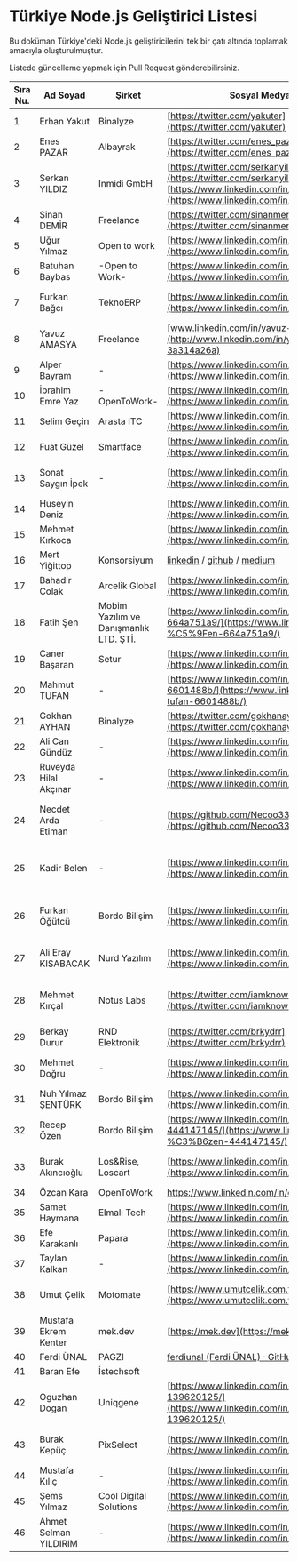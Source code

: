 # Türkiye Node.js Geliştirici Listesi

Bu doküman Türkiye'deki Node.js geliştiricilerini tek bir çatı altında toplamak amacıyla oluşturulmuştur.

Listede güncelleme yapmak için Pull Request gönderebilirsiniz.

| Sıra Nu. | Ad Soyad              | Şirket                                 | Sosyal Medya/İletişim                                                                                                                                               | Açıklama                                                                                                                                                                                                                                                                                         |
| -------- | --------------------- | -------------------------------------- | ------------------------------------------------------------------------------------------------------------------------------------------------------------------- | ------------------------------------------------------------------------------------------------------------------------------------------------------------------------------------------------------------------------------------------------------------------------------------------------ |
| 1        | Erhan Yakut           | Binalyze                               | [https://twitter.com/yakuter](https://twitter.com/yakuter)                                                                                                          | 1 yıldır NodeJS ile proje geliştiriyorum.                                                                                                                                                                                                                                                        |
| 2        | Enes PAZAR            | Albayrak                               | [https://twitter.com/enes_pazar](https://twitter.com/enes_pazar)                                                                                                    | 1.5 yıldır NodeJS ile proje geliştiriyorum.                                                                                                                                                                                                                                                      |
| 3        | Serkan YILDIZ         | Inmidi GmbH                            | [https://twitter.com/serkanyildizdev](https://twitter.com/serkanyildizdev) [https://www.linkedin.com/in/serkanyildiz-/](https://www.linkedin.com/in/serkanyildiz-/) | 5 yıldır NodeJS ile proje geliştiriyorum.                                                                                                                                                                                                                                                        |
| 4        | Sinan DEMİR           | Freelance                              | [https://twitter.com/sinanmercury](https://twitter.com/sinanmercury)                                                                                                | 2 yıldır Node.js ve Nest.js ile proje geliştiriyorum.                                                                                                                                                                                                                                            |
| 5        | Uğur Yılmaz           | Open to work                           | [https://www.linkedin.com/in/uguryilmazdev/](https://www.linkedin.com/in/uguryilmazdev/)                                                                            | 1 yıldır NodeJS (Express) ile proje geliştiriyorum.                                                                                                                                                                                                                                              |
| 6        | Batuhan Baybas        | \-Open to Work-                        | [https://www.linkedin.com/in/batuhan-baybas/](https://www.linkedin.com/in/batuhan-baybas/)                                                                          | 2 yıldır Node.js ve Nest.js ile hobi amaçlı proje geliştiriyorum. Restful api bilgim var projelerimde genelde docker kullanıyorum                                                                                                                                                                |
| 7        | Furkan Bağcı          | TeknoERP                               | [https://www.linkedin.com/in/furkanbagci34/](https://www.linkedin.com/in/furkanbagci34/)                                                                            | 3 yıldır NodeJS ve NestJS ile projeler geliştiriyorum. Boş vakitlerimde kendi araçlarımı geliştirme konusunda çalışmalar yapıyorum. (Mail servisi, Serverlar arası data aktarım servisi vb.)                                                                                                     |
| 8        | Yavuz AMASYA          | Freelance                              | [www.linkedin.com/in/yavuz-amasya-3a314a26a](http://www.linkedin.com/in/yavuz-amasya-3a314a26a)                                                                     | 1 yıldır NodeJS ile proje geliştiriyorum.                                                                                                                                                                                                                                                        |
| 9        | Alper Bayram          | \-                                     | [https://www.linkedin.com/in/alper-bayram/](https://www.linkedin.com/in/alper-bayram/)                                                                              | 2 yıldır nodejs ile proje geliştiriyorum.                                                                                                                                                                                                                                                        |
| 10       | İbrahim Emre Yaz      | \-OpenToWork-                          | [https://www.linkedin.com/in/ibrahim-emre-yaz/](https://www.linkedin.com/in/ibrahim-emre-yaz/)                                                                      | 2 yıldır NodeJS ile proje geliştiriyorum.                                                                                                                                                                                                                                                        |
| 11       | Selim Geçin           | Arasta ITC                             | [https://www.linkedin.com/in/selim-gecin](https://www.linkedin.com/in/selim-gecin)                                                                                  | Profesyonel deneyim olarak 3 senedir nodejs geliştiriyorum.                                                                                                                                                                                                                                      |
| 12       | Fuat Güzel            | Smartface                              | [https://www.linkedin.com/in/fuat-guzel/](https://www.linkedin.com/in/fuat-guzel/)                                                                                  | 2 yıldır NodeJS ve NestJS ile projeler geliştiriyorum.                                                                                                                                                                                                                                           |
| 13       | Sonat Saygın İpek     | \-                                     | [https://www.linkedin.com/in/sonatipek/](https://www.linkedin.com/in/sonatipek/)                                                                                    | 1 yıldır Node.js ile çeşitli projeler geliştiriyorum. Şu an RESTful API üzerinde çalışıyorum ve öğrenmeye devam ediyor, kişisel projem için bir Rest API yazıyorum.                                                                                                                              |
| 14       | Huseyin Deniz         |                                        | [https://www.linkedin.com/in/hsyndeniz/](https://www.linkedin.com/in/hsyndeniz/)                                                                                    | 5 yildir Node ile proje gelistiriyorum.                                                                                                                                                                                                                                                          |
| 15       | Mehmet Kırkoca        |                                        | [https://www.linkedin.com/in/mehmetkirkoca](https://www.linkedin.com/in/mehmetkirkoca)                                                                              | 3 yıldır Node js ile geliştirme yapıyorum.                                                                                                                                                                                                                                                       |
| 16       | Mert Yiğittop         | Konsorsiyum                            | [linkedin](https://www.linkedin.com/in/mertyigittop/) / [github](https://github.com/yigittopm) / [medium](https://medium.com/@yigittopm)                            | 3 yıldır Nodejs ve Reactjs ile geliştirme yapıyorum.                                                                                                                                                                                                                                             |
| 17       | Bahadir Colak         | Arcelik Global                         | [https://www.linkedin.com/in/bahadircolak3458](https://www.linkedin.com/in/bahadircolak3458)                                                                        | 2 yildir hobi olarak nodejs ile proje gelistiriyorum.                                                                                                                                                                                                                                            |
| 18       | Fatih Şen             | Mobim Yazılım ve Danışmanlık LTD. ŞTİ. | [https://www.linkedin.com/in/fatih-%C5%9Fen-664a751a9/](https://www.linkedin.com/in/fatih-%C5%9Fen-664a751a9/)                                                      | 2 yıldır profosyenel olrak Full Stack Developer olarak çalışıyorum. (React JS ve Node JS )                                                                                                                                                                                                       |
| 19       | Caner Başaran         | Setur                                  | [https://www.linkedin.com/in/canerbasaran/](https://www.linkedin.com/in/canerbasaran/)                                                                              | 8y+ Node.js                                                                                                                                                                                                                                                                                      |
| 20       | Mahmut TUFAN          | \-                                     | [https://www.linkedin.com/in/mahmut-tufan-6601488b/](https://www.linkedin.com/in/mahmut-tufan-6601488b/)                                                            | 2 yıldır NodeJS ve React ile projeler geliştiriyorum.                                                                                                                                                                                                                                            |
| 21       | Gokhan AYHAN          | Binalyze                               | [https://twitter.com/gokhanayhan38](https://twitter.com/gokhanayhan38)                                                                                              | 5 yıldır NodeJS ile proje geliştiriyorum.                                                                                                                                                                                                                                                        |
| 22       | Ali Can Gündüz        | \-                                     | [https://www.linkedin.com/in/alicangunduzdev/](https://www.linkedin.com/in/alicangunduzdev/)                                                                        |                                                                                                                                                                                                                                                                                                  |
| 23       | Ruveyda Hilal Akçınar | \-                                     | [https://www.linkedin.com/in/ruveydahilalakcinar/](https://www.linkedin.com/in/ruveydahilalakcinar//)                                                               | 1 yıldır NodeJS ile proje geliştiriyorum                                                                                                                                                                                                                                                         |
| 24       | Necdet Arda Etiman    | \-                                     | [https://github.com/Necoo33](https://github.com/Necoo33)                                                                                                            | Express.js, Nest.js ve Svelte-Sveltekit ile birçok proje geliştirdim. Node.js için açık kaynaklı 1 encryption kütübhanesi yaptım ve şu an bir back-end framework'ü yapıyorum. Bu projelerin repolarını github hesabımdan görebilir, kanaatlerinizi ifade edebilir veya katkıda bulunabilirsiniz. |
| 25       | Kadir Belen           | \-                                     | [https://www.linkedin.com/in/kadirbelen/](https://www.linkedin.com/in/kadirbelen/)                                                                                  | 1.5 yıldır profesyonel olarak Node.js ile proje geliştiriyorum.Express.js, Nest.js ile<br>farklı projeler geliştirdim. Mikroservis mimarisi ile geliştirilen node.js projelerinde yer aldım.                                                                                                     |
| 26       | Furkan Öğütcü         | Bordo Bilişim                          | [https://www.linkedin.com/in/furkanogutcu/](https://www.linkedin.com/in/furkanogutcu/)                                                                              | 1.5 yıldır profesyonel olarak NodeJS developer olarak çalışmaktayım. Express.js ve NestJS frameworklerini aktif olarak kullanıyorum. Mikroservis mimarisinde deneyimim bulunuyor. - [https://github.com/furkanogutcu](https://github.com/furkanogutcu)                                           |
| 27       | Ali Eray KISABACAK    | Nurd Yazılım                           | [https://www.linkedin.com/in/eraykisabacak/](https://www.linkedin.com/in/eraykisabacak/)                                                                            | 3 yıldan fazla NodeJS ile proje geliştirmekteyim. Daha çok ExpressJS framework kullanıyorum. [https://github.com/eraykisabacak](https://github.com/eraykisabacak)                                                                                                                                |
| 28       | Mehmet Kırçal         | Notus Labs                             | [https://twitter.com/iamknownasfesal](https://twitter.com/iamknownasfesal)                                                                                          | Son 5 yıldır Node.js ile projeler geliştiriyorum. Node.js tarafında proxy ve networking deneyimine sahibim. Expres.js ve Next.js API Route ile profesyonel düzeyde projeler geliştirdim. Şu anda Notus Labs şirketinde çalışıyorum.                                                              |
| 29       | Berkay Durur          | RND Elektronik                         | [https://twitter.com/brkydrr](https://twitter.com/brkydrr)                                                                                                          | 2.5 Yıldır Node.js ve Express.js üzerine çalışıyorum. Mikroservis mimarileri ile ilgilendim.                                                                                                                                                                                                     |
| 30       | Mehmet Doğru          | \-                                     | [https://www.linkedin.com/in/mehmet-dgr/](https://www.linkedin.com/in/mehmet-dgr/)                                                                                  | 1.5 yıldır NodeJS ExpressJS ile RESTAPI geliştiriyorum. Mikroservis mimarisi ile ilgilendim. Github: [https://github.com/mehmet-dogru](https://github.com/mehmet-dogru)                                                                                                                          |
| 31       | Nuh Yılmaz ŞENTÜRK    | Bordo Bilişim                          | [https://www.linkedin.com/in/nuh-yilmaz-senturk/](https://www.linkedin.com/in/nuh-yilmaz-senturk/)                                                                  | Son 2 yıldır profesyonel olarak Node.js developer olarak çalışmaktayım. Github: [https://github.com/NuhYlmz](https://github.com/NuhYlmz)                                                                                                                                                         |
| 32       | Recep Özen            | Bordo Bilişim                          | [https://www.linkedin.com/in/recep-%C3%B6zen-444147145/](https://www.linkedin.com/in/recep-%C3%B6zen-444147145/)                                                    | 3 yıllır profesyonel olarak Node.js/Meteor.js dev olarak çalışmaktayım. Github: [https://github.com/Sergeant61](https://github.com/Sergeant61)                                                                                                                                                   |
| 33       | Burak Akıncıoğlu      | Los&Rise, Loscart                      | [https://www.linkedin.com/in/akincioglu23/](https://www.linkedin.com/in/akincioglu23/)                                                                              | 3.5 yıldır profesyonel olarak Node.js ve Python/Django frameworkler ile bağlı olduğum şirketlere projeler geliştiriyorum. Github: [https://github.com/akincioglu](https://github.com/akincioglu)                                                                                                 |
| 34       | Özcan Kara            | OpenToWork                             | https://www.linkedin.com/in/özcankara/                                                                                                                              |                                                                                                                                                                                                                                                                                                  |
| 35       | Samet Haymana         | Elmalı Tech                            | [https://www.linkedin.com/in/samet-haymana/](https://www.linkedin.com/in/samet-haymana/)                                                                            | [https://github.com/sametHaymana](https://github.com/sametHaymana)                                                                                                                                                                                                                               |
| 36       | Efe Karakanlı         | Papara                                 | [https://www.linkedin.com/in/efekarakanl%C4%B1/](https://www.linkedin.com/in/efekarakanl%C4%B1/)                                                                    | [https://github.com/actuallyzefe](https://github.com/actuallyzefe) 2+ Nodejs, NestJS, Microservices, Serverless Systems, Aws, RabbitMq, Elastic                                                                                                                                                  |
| 37       | Taylan Kalkan         | \-                                     | [https://www.linkedin.com/in/taylankalkan01/](https://www.linkedin.com/in/taylankalkan01/)                                                                          | [https://github.com/taylankalkan01](https://github.com/taylankalkan01)                                                                                                                                                                                                                           |
| 38       | Umut Çelik            | Motomate                               | [https://www.umutcelik.com.tr](https://www.umutcelik.com.tr)                                                                                                        | Sr. Dev. AWS, Angular, NodeJS, Typescript, MongoDB<br>[https://www.upwork.com/freelancers/~0155fca95f6bb25f2e](https://www.upwork.com/freelancers/~0155fca95f6bb25f2e)                                                                                                                           |
| 39       | Mustafa Ekrem Kenter  | mek.dev                                | [https://mek.dev](https://mek.dev/)                                                                                                                                 |                                                                                                                                                                                                                                                                                                  |
| 40       | Ferdi ÜNAL            | PAGZI                                  | [ferdiunal (Ferdi ÜNAL) · GitHub](https://github.com/ferdiunal)                                                                                                     | Next JS, Nest JS, Fastify, AWS, Drizzle, Prisma                                                                                                                                                                                                                                                  |
| 41       | Baran Efe             | İstechsoft                             |                                                                                                                                                                     |                                                                                                                                                                                                                                                                                                  |
| 42       | Oguzhan Dogan         | Uniqgene                               | [https://www.linkedin.com/in/oguzhan-dogan-139620125/](https://www.linkedin.com/in/oguzhan-dogan-139620125/)                                                        | 2 yıldan fazla express framework ile backend geliştiriyorum                                                                                                                                                                                                                                      |
| 43       | Burak Kepüç           | PixSelect                              | [https://www.linkedin.com/in/burakkepuc/](https://www.linkedin.com/in/burakkepuc/)                                                                                  | Yaklaşık 1.5 yıldan fazla Nodejs ile geliştirmeler yapıyorum. Nodejs,ExpressJs,NestJs,TypeScript,Postgres,Sequelize,TypeOrm,Mongodb gibi teknolojiler kullandım. [github.com/burakkepuc](http://github.com/burakkepuc)                                                                           |
| 44       | Mustafa Kılıç         | \-                                     | [https://www.linkedin.com/in/mstfklc](https://www.linkedin.com/in/mstfklc)                                                                                          | Yaklaşık 1.5 senedir backend geliştiriyorum. Aktif olarak kullandığım teknolojiler; Nodejs, Nestjs, TypeScript, Mongodb...                                                                                                                                                                       |
| 45       | Şems Yılmaz           | Cool Digital Solutions                 | [https://www.linkedin.com/in/akseyh/](https://www.linkedin.com/in/akseyh/)                                                                                          |                                                                                                                                                                                                                                                                                                  |
| 46       | Ahmet Selman YILDIRIM | \-                                     | [https://www.linkedin.com/in/ahmetsyildirim](https://www.linkedin.com/in/ahmetsyildirim)                                                                            | Yaklaşık 2 yıldır nodejs ile geliştirme yapmaktayım. Son şirketimde genellikle strapi kullanarak backend yazdım. Nestjs, Nextjs, Hasura, Prisma kullandım. Gerektiğinde React ve Vue ile frontende destek verdim.                                                                                |